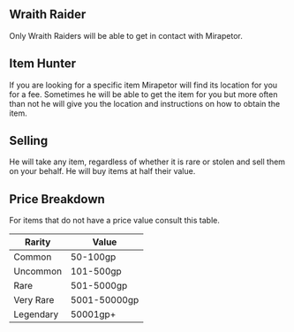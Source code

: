 ## Wraith Raider

Only Wraith Raiders will be able to get in contact with Mirapetor.

## Item Hunter

If you are looking for a specific item Mirapetor will find its location for you for a fee. Sometimes he will be able to get the item for you but more often than not he will give you the location and instructions on how to obtain the item.

## Selling

He will take any item, regardless of whether it is rare or stolen and sell them on your behalf. He will buy items at half their value.

## Price Breakdown

For items that do not have a price value consult this table.

Rarity | Value
---|---
Common | 50-100gp
Uncommon | 101-500gp
Rare | 501-5000gp
Very Rare | 5001-50000gp
Legendary | 50001gp+
